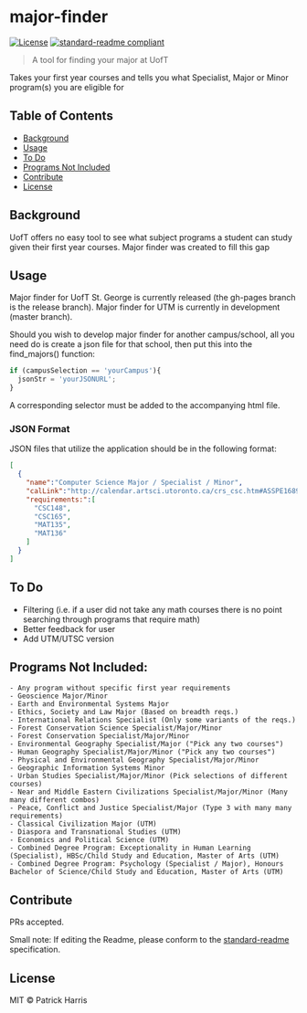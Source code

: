 # major-finder


[![License](https://img.shields.io/badge/license-MIT-blue.svg?style=flat-square)](https://github.com/patrickleweryharris/major-finder/blob/master/LICENSE) [![standard-readme compliant](https://img.shields.io/badge/standard--readme-OK-green.svg?style=flat-square)](https://github.com/RichardLitt/standard-readme)

> A tool for finding your major at UofT

Takes your first year courses and tells you what Specialist, Major or Minor
program(s) you are eligible for

## Table of Contents

- [Background](#background)
- [Usage](#usage)
- [To Do](#to-do)
- [Programs Not Included](#programs-not-included)
- [Contribute](#contribute)
- [License](#license)

## Background  
UofT offers no easy tool to see what subject programs a student can study given their first year courses. Major finder was created to fill this gap

## Usage  
Major finder for UofT St. George is currently released (the gh-pages branch is the release branch). Major finder for UTM is currently in development (master branch).

Should you wish to develop major finder for another campus/school, all you need do is create a json file for that school, then put this into the find_majors() function:
```javascript
if (campusSelection == 'yourCampus'){
  jsonStr = 'yourJSONURL';
}
```
A corresponding selector must be added to the accompanying html file.

### JSON Format

JSON files that utilize the application should be in the following format:  
```json
[
  {
    "name":"Computer Science Major / Specialist / Minor",
    "calLink":"http://calendar.artsci.utoronto.ca/crs_csc.htm#ASSPE1689",
    "requirements:":[
      "CSC148",
      "CSC165",
      "MAT135",
      "MAT136"
    ]
  }
]
```

## To Do
  - Filtering (i.e. if a user did not take any math courses there is no point searching through programs that require math)
  - Better feedback for user
  - Add UTM/UTSC version

## Programs Not Included:
    - Any program without specific first year requirements
    - Geoscience Major/Minor
    - Earth and Environmental Systems Major
    - Ethics, Society and Law Major (Based on breadth reqs.)
    - International Relations Specialist (Only some variants of the reqs.)
    - Forest Conservation Science Specialist/Major/Minor
    - Forest Conservation Specialist/Major/Minor
    - Environmental Geography Specialist/Major ("Pick any two courses")
    - Human Geography Specialist/Major/Minor ("Pick any two courses")
    - Physical and Environmental Geography Specialist/Major/Minor
    - Geographic Information Systems Minor
    - Urban Studies Specialist/Major/Minor (Pick selections of different courses)
    - Near and Middle Eastern Civilizations Specialist/Major/Minor (Many many different combos)
    - Peace, Conflict and Justice Specialist/Major (Type 3 with many many requirements)
    - Classical Civilization Major (UTM)
    - Diaspora and Transnational Studies (UTM)
    - Economics and Political Science (UTM)
    - Combined Degree Program: Exceptionality in Human Learning (Specialist), HBSc/Child Study and Education, Master of Arts (UTM)
    - Combined Degree Program: Psychology (Specialist / Major), Honours Bachelor of Science/Child Study and Education, Master of Arts (UTM)

## Contribute

PRs accepted.

Small note: If editing the Readme, please conform to the [standard-readme](https://github.com/RichardLitt/standard-readme) specification.

## License

MIT © Patrick Harris
